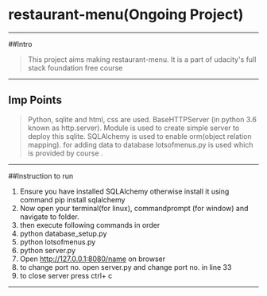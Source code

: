 # restaurant-menu(Ongoing Project)
-------------------------------------------------------
##Intro
> This project aims making restaurant-menu.
> It is a part of udacity's full stack foundation
> free course
------------------------------------------------------
## Imp Points
> Python, sqlite and html, css are used.
> BaseHTTPServer (in python 3.6 known as http.server).
> Module  is used to create simple server to deploy
> this sqlite.
> SQLAlchemy is used to enable orm(object relation
> mapping).
> for adding data to database lotsofmenus.py is used
> which is provided by course .
------------------------------------------------------
##Instruction to run
1. Ensure you have installed SQLAlchemy otherwise
  install it using command pip install sqlalchemy
2. Now open your terminal(for linux), commandprompt
  (for window) and navigate to folder.
3. then execute following commands in order
  1. python database_setup.py
  2. python lotsofmenus.py
  3. python server.py
4. Open http://127.0.0.1:8080/name on browser
5. to change port no. open server.py and change port no.
  in line 33
6. to close server press ctrl+ c
---------------------------------------------------------
